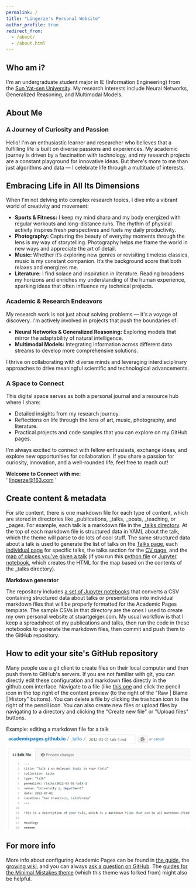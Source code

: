 ```yaml
---
permalink: /
title: "Lingerze's Personal Website"
author_profile: true
redirect_from: 
  - /about/
  - /about.html
---
```



Who am i?
------
I'm an undergraduate student major in IE (Information Engineering) from the [Sun Yat-sen University](https://www.sysu.edu.cn/). My research interests include Neural Networks, Generalized Reasoning, and Multimodal Models.

## About Me

### A Journey of Curiosity and Passion

Hello! I'm an enthusiastic learner and researcher who believes that a fulfilling life is built on diverse passions and experiences. My academic journey is driven by a fascination with technology, and my research projects are a constant playground for innovative ideas. But there's more to me than just algorithms and data — I celebrate life through a multitude of interests.

## Embracing Life in All Its Dimensions

When I'm not delving into complex research topics, I dive into a vibrant world of creativity and movement:

- **Sports & Fitness:** I keep my mind sharp and my body energized with regular workouts and long-distance runs. The rhythm of physical activity inspires fresh perspectives and fuels my daily productivity.
- **Photography:** Capturing the beauty of everyday moments through the lens is my way of storytelling. Photography helps me frame the world in new ways and appreciate the art of detail.
- **Music:** Whether it’s exploring new genres or revisiting timeless classics, music is my constant companion. It’s the background score that both relaxes and energizes me.
- **Literature:** I find solace and inspiration in literature. Reading broadens my horizons and enriches my understanding of the human experience, sparking ideas that often influence my technical projects.

### Academic & Research Endeavors

My research work is not just about solving problems — it's a voyage of discovery. I'm actively involved in projects that push the boundaries of:

- **Neural Networks & Generalized Reasoning:** Exploring models that mirror the adaptability of natural intelligence.
- **Multimodal Models:** Integrating information across different data streams to develop more comprehensive solutions.

I thrive on collaborating with diverse minds and leveraging interdisciplinary approaches to drive meaningful scientific and technological advancements.

### A Space to Connect

This digital space serves as both a personal journal and a resource hub where I share:
- Detailed insights from my research journey.
- Reflections on life through the lens of art, music, photography, and literature.
- Practical projects and code samples that you can explore on my GitHub pages.

I'm always excited to connect with fellow enthusiasts, exchange ideas, and explore new opportunities for collaboration. If you share a passion for curiosity, innovation, and a well-rounded life, feel free to reach out!

**Welcome to Connect with me:**  
' lingerze@163.com '


Create content & metadata
------
For site content, there is one markdown file for each type of content, which are stored in directories like _publications, _talks, _posts, _teaching, or _pages. For example, each talk is a markdown file in the [_talks directory](https://github.com/academicpages/academicpages.github.io/tree/master/_talks). At the top of each markdown file is structured data in YAML about the talk, which the theme will parse to do lots of cool stuff. The same structured data about a talk is used to generate the list of talks on the [Talks page](https://academicpages.github.io/talks), each [individual page](https://academicpages.github.io/talks/2012-03-01-talk-1) for specific talks, the talks section for the [CV page](https://academicpages.github.io/cv), and the [map of places you've given a talk](https://academicpages.github.io/talkmap.html) (if you run this [python file](https://github.com/academicpages/academicpages.github.io/blob/master/talkmap.py) or [Jupyter notebook](https://github.com/academicpages/academicpages.github.io/blob/master/talkmap.ipynb), which creates the HTML for the map based on the contents of the _talks directory).

**Markdown generator**

The repository includes [a set of Jupyter notebooks](https://github.com/academicpages/academicpages.github.io/tree/master/markdown_generator
) that converts a CSV containing structured data about talks or presentations into individual markdown files that will be properly formatted for the Academic Pages template. The sample CSVs in that directory are the ones I used to create my own personal website at stuartgeiger.com. My usual workflow is that I keep a spreadsheet of my publications and talks, then run the code in these notebooks to generate the markdown files, then commit and push them to the GitHub repository.

How to edit your site's GitHub repository
------
Many people use a git client to create files on their local computer and then push them to GitHub's servers. If you are not familiar with git, you can directly edit these configuration and markdown files directly in the github.com interface. Navigate to a file (like [this one](https://github.com/academicpages/academicpages.github.io/blob/master/_talks/2012-03-01-talk-1.md) and click the pencil icon in the top right of the content preview (to the right of the "Raw | Blame | History" buttons). You can delete a file by clicking the trashcan icon to the right of the pencil icon. You can also create new files or upload files by navigating to a directory and clicking the "Create new file" or "Upload files" buttons. 

Example: editing a markdown file for a talk
![Editing a markdown file for a talk](/images/editing-talk.png)

For more info
------
More info about configuring Academic Pages can be found in [the guide](https://academicpages.github.io/markdown/), the [growing wiki](https://github.com/academicpages/academicpages.github.io/wiki), and you can always [ask a question on GitHub](https://github.com/academicpages/academicpages.github.io/discussions). The [guides for the Minimal Mistakes theme](https://mmistakes.github.io/minimal-mistakes/docs/configuration/) (which this theme was forked from) might also be helpful.

